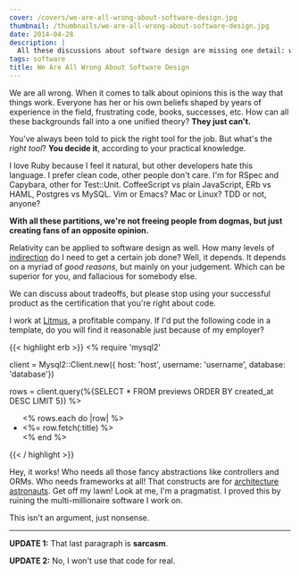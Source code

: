```yaml
---
cover: /covers/we-are-all-wrong-about-software-design.jpg
thumbnail: /thumbnails/we-are-all-wrong-about-software-design.jpg
date: 2014-04-28
description: |
  All these discussions about software design are missing one detail: we are all wrong. Everyone has a vision that can be found great by some people, and deprecable by others. When it comes to talk about opinions this is the way that things work. If nobody's right, we're all wrong.
tags: software
title: We Are All Wrong About Software Design
---
```


We are all wrong. When it comes to talk about opinions this is the way that things work.
Everyone has her or his own beliefs shaped by years of experience in the field, frustrating code, books, successes, etc.
How can all these backgrounds fall into a one unified theory? **They just can't.**

You've always been told to pick the right tool for the job.
But what's the _right tool_?
**You decide it**, according to your practical knowledge.

I love Ruby because I feel it natural, but other developers hate this language.
I prefer clean code, other people don't care.
I'm for RSpec and Capybara, other for Test::Unit.
CoffeeScript vs plain JavaScript, ERb vs HAML, Postgres vs MySQL.
Vim or Emacs? Mac or Linux? TDD or not, anyone?

**With all these partitions, we're not freeing people from dogmas, but just creating fans of an opposite opinion.**

Relativity can be applied to software design as well.
How many levels of [indirection](http://en.wikipedia.org/wiki/Indirection) do I need to get a certain job done?
Well, it depends. It depends on a myriad of _good reasons_, but mainly on your judgement.
Which can be superior for you, and fallacious for somebody else.

We can discuss about tradeoffs, but please stop using your successful product as the certification that you're right about code.

I work at [Litmus](https://litmus.com), a profitable company.
If I'd put the following code in a template, do you will find it reasonable just because of my employer?

{{< highlight erb >}}
<%
  require 'mysql2'

  client = Mysql2::Client.new({
    host: 'host',
    username: 'username',
    database: 'database'})

  rows = client.query(%{SELECT * FROM previews
    ORDER BY created_at DESC
    LIMIT 5})
%>

<ul>
<% rows.each do |row| %>
  <li><%= row.fetch(:title) %></li>
<% end %>
</ul>
{{< / highlight >}}

Hey, it works!
Who needs all those fancy abstractions like controllers and ORMs. Who needs frameworks at all!
That constructs are for [architecture astronauts](http://www.joelonsoftware.com/articles/fog0000000018.html). Get off my lawn!
Look at me, I'm a pragmatist.
I proved this by ruining the multi-millionaire software I work on.

This isn't an argument, just nonsense.

<hr />

**UPDATE 1:** That last paragraph is **sarcasm**.

**UPDATE 2:** No, I won't use that code for real.

